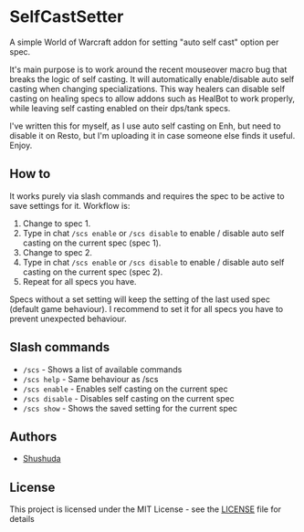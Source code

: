 # SelfCastSetter

A simple World of Warcraft addon for setting "auto self cast" option per spec.

It's main purpose is to work around the recent mouseover macro bug that breaks the logic of self casting. It will automatically enable/disable auto self casting when changing specializations. This way healers can disable self casting on healing specs to allow addons such as HealBot to work properly, while leaving self casting enabled on their dps/tank specs.

I've written this for myself, as I use auto self casting on Enh, but need to disable it on Resto, but I'm uploading it in case someone else finds it useful. Enjoy.

## How to

It works purely via slash commands and requires the spec to be active to save settings for it. Workflow is:

1. Change to spec 1.
2. Type in chat `/scs enable` or `/scs disable` to enable / disable auto self casting on the current spec (spec 1).
3. Change to spec 2.
4. Type in chat `/scs enable` or `/scs disable` to enable / disable auto self casting on the current spec (spec 2).
5. Repeat for all specs you have.

Specs without a set setting will keep the setting of the last used spec (default game behaviour). I recommend to set it for all specs you have to prevent unexpected behaviour.

## Slash commands

* `/scs` - Shows a list of available commands
* `/scs help` - Same behaviour as /scs
* `/scs enable` - Enables self casting on the current spec
* `/scs disable` - Disables self casting on the current spec
* `/scs show` - Shows the saved setting for the current spec

## Authors

* [Shushuda](https://github.com/Shushuda)

## License

This project is licensed under the MIT License - see the [LICENSE](LICENSE) file for details
